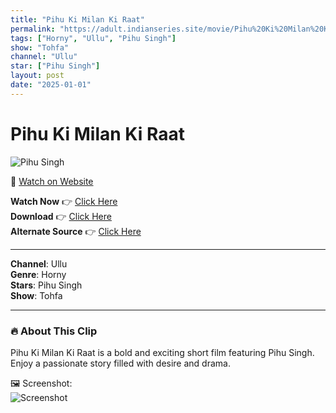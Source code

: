 ```yaml
---
title: "Pihu Ki Milan Ki Raat"
permalink: "https://adult.indianseries.site/movie/Pihu%20Ki%20Milan%20Ki%20Raat"
tags: ["Horny", "Ullu", "Pihu Singh"]
show: "Tohfa"
channel: "Ullu"
star: ["Pihu Singh"]
layout: post
date: "2025-01-01"
---
```


# Pihu Ki Milan Ki Raat

![Pihu Singh](https://shorts.desisins.com/wp-content/uploads/2024/06/Pihu-Singh-Tohfa-Ullu-DesiSins.com_.jpg)

🔗 [Watch on Website](https://adult.indianseries.site/movie/Pihu%20Ki%20Milan%20Ki%20Raat)

**Watch Now** 👉 [Click Here](https://adult.indianseries.site/movie/Pihu%20Ki%20Milan%20Ki%20Raat)  
**Download** 👉 [Click Here](https://adult.indianseries.site/movie/Pihu%20Ki%20Milan%20Ki%20Raat)  
**Alternate Source** 👉 [Click Here](https://adult.indianseries.site/movie/Pihu%20Ki%20Milan%20Ki%20Raat)

---

**Channel**: Ullu  
**Genre**: Horny  
**Stars**: Pihu Singh  
**Show**: Tohfa

---

### 🔥 About This Clip

Pihu Ki Milan Ki Raat is a bold and exciting short film featuring Pihu Singh. Enjoy a passionate story filled with desire and drama.
 
🖼️ Screenshot:  
![Screenshot](https://shorts.desisins.com/wp-content/uploads/2024/06/Pihu-Singh-Tohfa-Ullu-DesiSins.com_.jpg)
